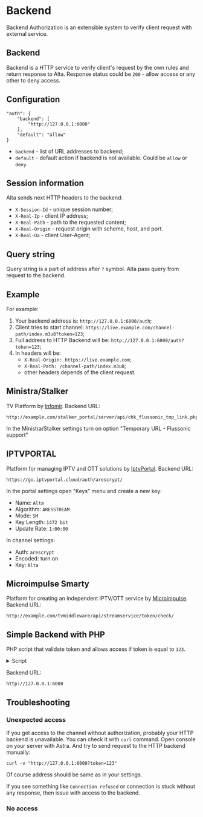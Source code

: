 # Backend

Backend Authorization is an extensible system to verify client request with external service.

## Backend

Backend is a HTTP service to verify client's request by the own rules and return response to Alta.
Response status could be `200` - allow access or any other to deny access.

## Configuration

```
"auth": {
    "backend": [
        "http://127.0.0.1:6000"
    ],
    "default": "allow"
}
```

- `backend` - list of URL addresses to backend;
- `default` - default action if backend is not available. Could be `allow` or `deny`.

## Session information

Alta sends next HTTP headers to the backend:

- `X-Session-Id` - unique session number;
- `X-Real-Ip` - client IP address;
- `X-Real-Path` - path to the requested content;
- `X-Real-Origin` - request origin with scheme, host, and port.
- `X-Real-Ua` - client User-Agent;

## Query string

Query string is a part of address after `?` symbol. Alta pass query from request to the backend.

## Example

For example:

1. Your backend address is: `http://127.0.0.1:6000/auth`;
2. Client tries to start channel: `https://live.example.com/channel-path/index.m3u8?token=123`;
3. Full address to HTTP Backend will be: `http://127.0.0.1:6000/auth?token=123`;
4. In headers will be:
    - `X-Real-Origin: https://live.example.com`;
    - `X-Real-Path: /channel-path/index.m3u8`;
    - other headers depends of the client request.

## Ministra/Stalker

TV Platform by [Infomir](https://www.infomir.eu/). Backend URL:

```
http://example.com/stalker_portal/server/api/chk_flussonic_tmp_link.php
```

In the Ministra/Stalker settings turn on option "Temporary URL - Flussonic support"

## IPTVPORTAL

Platform for managing IPTV and OTT solutions by [IptvPortal](https://iptvportal.cloud/). Backend URL:

```
https://go.iptvportal.cloud/auth/arescrypt/
```

In the portal settings open "Keys" menu and create a new key:

- Name: `Alta`
- Algorithm: `ARESSTREAM`
- Mode: `SM`
- Key Length: `1472 bit`
- Update Rate: `1:00:00`

In channel settings:

- Auth: `arescrypt`
- Encoded: turn on
- Key: `Alta`

## Microimpulse Smarty

Platform for creating an independent IPTV/OTT service by [Microimpulse](https://microimpulse.ru/en/). Backend URL:

```
http://example.com/tvmiddleware/api/streamservice/token/check/
```

## Simple Backend with PHP

PHP script that validate token and allows access if token is equal to `123`.

<details class="marker">
<summary>Script</summary>

Create new file `auth.php` with the following code:

```php
<?php

// Get token from query string
$token = $_GET['token'];

// Check token
if ($token == '123') {
    // Write headers to console and allow access
    error_log(
        "\n" .
        " Session ID: " . $_SERVER['HTTP_X_SESSION_ID']  . "\n" .
        "    Real IP: " . $_SERVER['HTTP_X_REAL_IP']     . "\n" .
        "  Real Path: " . $_SERVER['HTTP_X_REAL_PATH']   . "\n" .
        "Real Origin: " . $_SERVER['HTTP_X_REAL_ORIGIN'] . "\n" .
        "    Real UA: " . $_SERVER['HTTP_X_REAL_UA']
    );
    http_response_code(200);
} else {
    // Deny access
    http_response_code(403);
}
```

Launch backend: `php -S 127.0.0.1:6000 auth.php`. For production you may use `nginx` with `php-fpm` or any other solution.

</details>

Backend URL:

```
http://127.0.0.1:6000
```

## Troubleshooting

### Unexpected access

If you get access to the channel without authorization, probably your HTTP backend is unavailable. You can check it with `curl` command. Open console on your server with Astra. And try to send request to the HTTP backend manually:

```
curl -v "http://127.0.0.1:6000?token=123"
```

Of course address should be same as in your settings.

If you see something like `Connection refused` or connection is stuck without any response, then issue with access to the backend.

### No access
